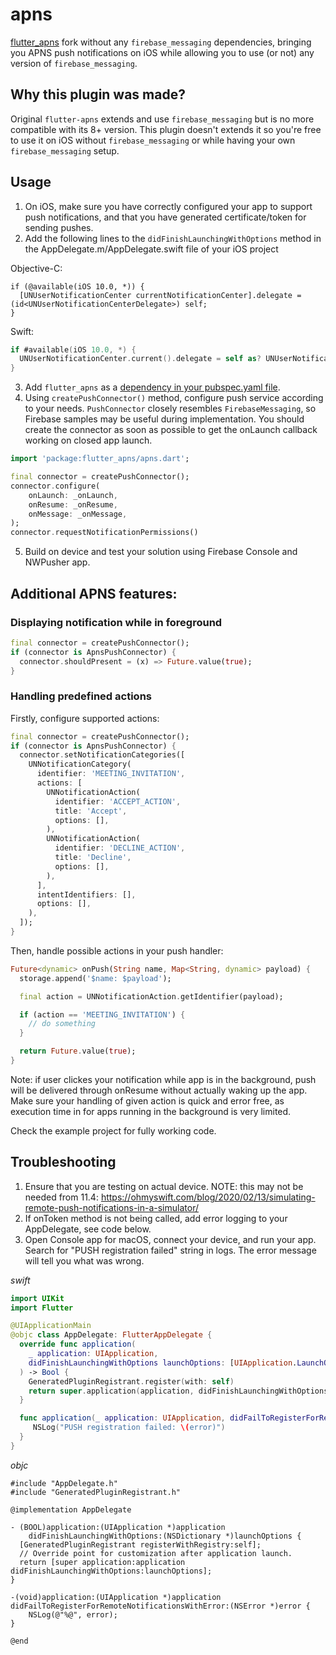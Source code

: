 # apns

[flutter_apns](https://github.com/mwaylabs/flutter-apns) fork without any `firebase_messaging` dependencies, bringing you APNS push notifications on iOS while allowing you to use (or not) any version of `firebase_messaging`.

## Why this plugin was made?

Original `flutter-apns` extends and use `firebase_messaging` but is no more compatible with its 8+ version. This plugin doesn't extends it so you're free to use it on iOS without `firebase_messaging` or while having your own `firebase_messaging` setup.

## Usage
1. On iOS, make sure you have correctly configured your app to support push notifications, and that you have generated certificate/token for sending pushes.
2. Add the following lines to the `didFinishLaunchingWithOptions` method in the AppDelegate.m/AppDelegate.swift file of your iOS project

Objective-C:
```objc
if (@available(iOS 10.0, *)) {
  [UNUserNotificationCenter currentNotificationCenter].delegate = (id<UNUserNotificationCenterDelegate>) self;
}
```

Swift:
```swift
if #available(iOS 10.0, *) {
  UNUserNotificationCenter.current().delegate = self as? UNUserNotificationCenterDelegate
}
```

3. Add `flutter_apns` as a [dependency in your pubspec.yaml file](https://flutter.io/platform-plugins/).
4. Using `createPushConnector()` method, configure push service according to your needs. `PushConnector` closely resembles `FirebaseMessaging`, so Firebase samples may be useful during implementation. You should create the connector as soon as possible to get the onLaunch callback working on closed app launch.
```dart
import 'package:flutter_apns/apns.dart';

final connector = createPushConnector();
connector.configure(
    onLaunch: _onLaunch,
    onResume: _onResume,
    onMessage: _onMessage,
);
connector.requestNotificationPermissions()
```
5. Build on device and test your solution using Firebase Console and NWPusher app.

## Additional APNS features:
### Displaying notification while in foreground

```dart
final connector = createPushConnector();
if (connector is ApnsPushConnector) {
  connector.shouldPresent = (x) => Future.value(true);
}
```

### Handling predefined actions

Firstly, configure supported actions:
```dart
final connector = createPushConnector();
if (connector is ApnsPushConnector) {
  connector.setNotificationCategories([
    UNNotificationCategory(
      identifier: 'MEETING_INVITATION',
      actions: [
        UNNotificationAction(
          identifier: 'ACCEPT_ACTION',
          title: 'Accept',
          options: [],
        ),
        UNNotificationAction(
          identifier: 'DECLINE_ACTION',
          title: 'Decline',
          options: [],
        ),
      ],
      intentIdentifiers: [],
      options: [],
    ),
  ]);
}
```

Then, handle possible actions in your push handler:
```dart
Future<dynamic> onPush(String name, Map<String, dynamic> payload) {
  storage.append('$name: $payload');

  final action = UNNotificationAction.getIdentifier(payload);

  if (action == 'MEETING_INVITATION') {
    // do something
  }

  return Future.value(true);
}
```

Note: if user clickes your notification while app is in the background, push will be delivered through onResume without actually waking up the app. Make sure your handling of given action is quick and error free, as execution time in for apps running in the background is very limited.

Check the example project for fully working code.

## Troubleshooting

1. Ensure that you are testing on actual device. NOTE: this may not be needed from 11.4: https://ohmyswift.com/blog/2020/02/13/simulating-remote-push-notifications-in-a-simulator/
2. If onToken method is not being called, add error logging to your AppDelegate, see code below.
3. Open Console app for macOS, connect your device, and run your app. Search for "PUSH registration failed" string in logs. The error message will tell you what was wrong.

*swift*
```swift
import UIKit
import Flutter

@UIApplicationMain
@objc class AppDelegate: FlutterAppDelegate {
  override func application(
    _ application: UIApplication,
    didFinishLaunchingWithOptions launchOptions: [UIApplication.LaunchOptionsKey: Any]?
  ) -> Bool {
    GeneratedPluginRegistrant.register(with: self)
    return super.application(application, didFinishLaunchingWithOptions: launchOptions)
  }

  func application(_ application: UIApplication, didFailToRegisterForRemoteNotificationsWithError error: Error) {
     NSLog("PUSH registration failed: \(error)")
  }
}

```

*objc*
```objc
#include "AppDelegate.h"
#include "GeneratedPluginRegistrant.h"

@implementation AppDelegate

- (BOOL)application:(UIApplication *)application
    didFinishLaunchingWithOptions:(NSDictionary *)launchOptions {
  [GeneratedPluginRegistrant registerWithRegistry:self];
  // Override point for customization after application launch.
  return [super application:application didFinishLaunchingWithOptions:launchOptions];
}

-(void)application:(UIApplication *)application didFailToRegisterForRemoteNotificationsWithError:(NSError *)error {
    NSLog(@"%@", error);
}

@end
```
